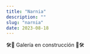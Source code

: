 ```yaml
---
title: "Narnia"
description: ""
slug: "narnia"
date: 2023-08-18
---
```


🛠️🚧 Galería en construcción 🚧🛠️
